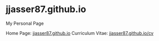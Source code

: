 # jjasser87.github.io
My Personal Page

Home Page: [jjasser87.github.io](https://jjasser87.github.io)
Curriculum Vitae: [jjasser87.github.io/cv](https://jjasser87.github.io/cv)
